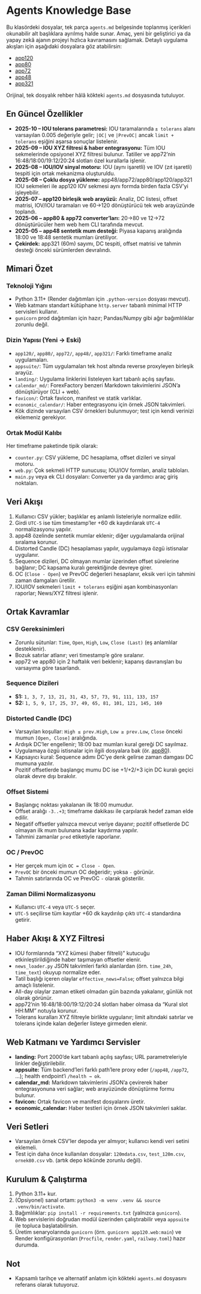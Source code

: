 # Agents Knowledge Base

Bu klasördeki dosyalar, tek parça `agents.md` belgesinde toplanmış içerikleri okunabilir alt başlıklara ayrılmış halde sunar. Amaç, yeni bir geliştirici ya da yapay zekâ ajanın projeyi hızlıca kavramasını sağlamak. Detaylı uygulama akışları için aşağıdaki dosyalara göz atabilirsin:

- [app120](app120.md)
- [app80](app80.md)
- [app72](app72.md)
- [app48](app48.md)
- [app321](app321.md)

Orijinal, tek dosyalık rehber hâlâ kökteki `agents.md` dosyasında tutuluyor.

## En Güncel Özellikler
- **2025-10 – IOU tolerans parametresi:** IOU taramalarında `± tolerans` alanı varsayılan 0.005 değeriyle gelir; `|OC|` ve `|PrevOC|` ancak `limit + tolerans` eşiğini aşarsa sonuçlar listelenir.
- **2025-09 – IOU XYZ filtresi & haber entegrasyonu:** Tüm IOU sekmelerinde opsiyonel XYZ filtresi bulunur. Tatiller ve app72’nin 16:48/18:00/19:12/20:24 slotları özel kurallarla işlenir.
- **2025-08 – IOU/IOV sinyal motoru:** IOU (aynı işaretli) ve IOV (zıt işaretli) tespiti için ortak mekanizma oluşturuldu.
- **2025-08 – Çoklu dosya yükleme:** app48/app72/app80/app120/app321 IOU sekmeleri ile app120 IOV sekmesi aynı formda birden fazla CSV’yi işleyebilir.
- **2025-07 – app120 birleşik web arayüzü:** Analiz, DC listesi, offset matrisi, IOV/IOU taramaları ve 60→120 dönüştürücü tek web arayüzünde toplandı.
- **2025-06 – app80 & app72 converter’ları:** 20→80 ve 12→72 dönüştürücüler hem web hem CLI tarafında mevcut.
- **2025-05 – app48 sentetik mum desteği:** Piyasa kapanış aralığında 18:00 ve 18:48 sentetik mumları üretiliyor.
- **Çekirdek:** app321 (60m) sayımı, DC tespiti, offset matrisi ve tahmin desteği önceki sürümlerden devralındı.

## Mimari Özet

### Teknoloji Yığını
- Python 3.11+ (Render dağıtımları için `.python-version` dosyası mevcut).
- Web katmanı standart kütüphane `http.server` tabanlı minimal HTTP servisleri kullanır.
- `gunicorn` prod dağıtımları için hazır; Pandas/Numpy gibi ağır bağımlılıklar zorunlu değil.

### Dizin Yapısı (Yeni → Eski)
- `app120/`, `app80/`, `app72/`, `app48/`, `app321/`: Farklı timeframe analiz uygulamaları.
- `appsuite/`: Tüm uygulamaları tek host altında reverse proxyleyen birleşik arayüz.
- `landing/`: Uygulama linklerini listeleyen kart tabanlı açılış sayfası.
- `calendar_md/`: ForexFactory benzeri Markdown takvimlerini JSON’a dönüştürüyor (CLI + web).
- `favicon/`: Ortak favicon, manifest ve statik varlıklar.
- `economic_calendar/`: Haber entegrasyonu için örnek JSON takvimleri.
- Kök dizinde varsayılan CSV örnekleri bulunmuyor; test için kendi verinizi eklemeniz gerekiyor.

### Ortak Modül Kalıbı
Her timeframe paketinde tipik olarak:
- `counter.py`: CSV yükleme, DC hesaplama, offset dizileri ve sinyal motoru.
- `web.py`: Çok sekmeli HTTP sunucusu; IOU/IOV formları, analiz tabloları.
- `main.py` veya ek CLI dosyaları: Converter ya da yardımcı araç giriş noktaları.

## Veri Akışı
1. Kullanıcı CSV yükler; başlıklar eş anlamlı listeleriyle normalize edilir.
2. Girdi `UTC-5` ise tüm timestamp’ler +60 dk kaydırılarak `UTC-4` normalizasyonu yapılır.
3. app48 özelinde sentetik mumlar eklenir; diğer uygulamalarda orijinal sıralama korunur.
4. Distorted Candle (DC) hesaplaması yapılır, uygulamaya özgü istisnalar uygulanır.
5. Sequence dizileri, DC olmayan mumlar üzerinden offset sürelerine bağlanır; DC kapsama kuralı gerektiğinde devreye girer.
6. OC (`Close - Open`) ve PrevOC değerleri hesaplanır, eksik veri için tahmini zaman damgaları üretilir.
7. IOU/IOV sekmeleri `limit + tolerans` eşiğini aşan kombinasyonları raporlar; News/XYZ filtresi işlenir.

## Ortak Kavramlar

### CSV Gereksinimleri
- Zorunlu sütunlar: `Time`, `Open`, `High`, `Low`, `Close (Last)` (eş anlamlılar desteklenir).
- Bozuk satırlar atlanır; veri timestamp’e göre sıralanır.
- app72 ve app80 için 2 haftalık veri beklenir; kapanış davranışları bu varsayıma göre tasarlandı.

### Sequence Dizileri
- **S1:** `1, 3, 7, 13, 21, 31, 43, 57, 73, 91, 111, 133, 157`
- **S2:** `1, 5, 9, 17, 25, 37, 49, 65, 81, 101, 121, 145, 169`

### Distorted Candle (DC)
- Varsayılan koşullar: `High ≤ prev.High`, `Low ≥ prev.Low`, `Close` önceki mumun `[Open, Close]` aralığında.
- Ardışık DC’ler engellenir; 18:00 baz mumları kural gereği DC sayılmaz.
- Uygulamaya özgü istisnalar için ilgili dosyalara bak (ör. [app80](app80.md)).
- Kapsayıcı kural: Sequence adımı DC’ye denk gelirse zaman damgası DC mumuna yazılır.
- Pozitif offsetlerde başlangıç mumu DC ise +1/+2/+3 için DC kuralı geçici olarak devre dışı bırakılır.

### Offset Sistemi
- Başlangıç noktası yakalanan ilk 18:00 mumudur.
- Offset aralığı `-3..+3`; timeframe dakikası ile çarpılarak hedef zaman elde edilir.
- Negatif offsetler yalnızca mevcut veriye dayanır; pozitif offsetlerde DC olmayan ilk mum bulunana kadar kaydırma yapılır.
- Tahmini zamanlar `pred` etiketiyle raporlanır.

### OC / PrevOC
- Her gerçek mum için `OC = Close - Open`.
- `PrevOC` bir önceki mumun OC değeridir; yoksa `-` görünür.
- Tahmin satırlarında OC ve PrevOC `-` olarak gösterilir.

### Zaman Dilimi Normalizasyonu
- Kullanıcı `UTC-4` veya `UTC-5` seçer.
- `UTC-5` seçilirse tüm kayıtlar +60 dk kaydırılıp çıktı `UTC-4` standardına getirir.

## Haber Akışı & XYZ Filtresi
- IOU formlarında “XYZ kümesi (haber filtreli)” kutucuğu etkinleştirildiğinde haber taşımayan offsetler elenir.
- `news_loader.py` JSON takvimleri farklı alanlardan (örn. `time_24h`, `time_text`) okuyup normalize eder.
- Tatil başlığı içeren olaylar `effective_news=False`; offset yalnızca bilgi amaçlı listelenir.
- All-day olaylar zaman etiketi olmadan gün bazında yakalanır, günlük not olarak görünür.
- app72’nin 16:48/18:00/19:12/20:24 slotları haber olmasa da “Kural slot HH:MM” notuyla korunur.
- Tolerans kuralları XYZ filtreyle birlikte uygulanır; limit altındaki satırlar ve tolerans içinde kalan değerler listeye girmeden elenir.

## Web Katmanı ve Yardımcı Servisler
- **landing:** Port 2000’de kart tabanlı açılış sayfası; URL parametreleriyle linkler değiştirilebilir.
- **appsuite:** Tüm backend’leri farklı path’lere proxy eder (`/app48`, `/app72`, ...); health endpoint’i `/health → ok`.
- **calendar_md:** Markdown takvimlerini JSON’a çevirerek haber entegrasyonuna veri sağlar; web arayüzünde dönüştürme formu bulunur.
- **favicon:** Ortak favicon ve manifest dosyalarını üretir.
- **economic_calendar:** Haber testleri için örnek JSON takvimleri saklar.

## Veri Setleri
- Varsayılan örnek CSV’ler depoda yer almıyor; kullanıcı kendi veri setini eklemeli.
- Test için daha önce kullanılan dosyalar: `120mdata.csv`, `test_120m.csv`, `ornek80.csv` vb. (artık depo kökünde zorunlu değil).

## Kurulum & Çalıştırma
1. Python 3.11+ kur.
2. (Opsiyonel) sanal ortam: `python3 -m venv .venv && source .venv/bin/activate`.
3. Bağımlılıklar: `pip install -r requirements.txt` (yalnızca `gunicorn`).
4. Web servislerini doğrudan modül üzerinden çalıştırabilir veya `appsuite` ile topluca başlatabilirsin.
5. Üretim senaryolarında `gunicorn` (örn. `gunicorn app120.web:main`) ve Render konfigürasyonları (`Procfile`, `render.yaml`, `railway.toml`) hazır durumda.

## Not
- Kapsamlı tarihçe ve alternatif anlatım için kökteki `agents.md` dosyasını referans olarak tutuyoruz.
